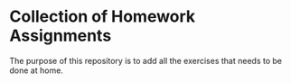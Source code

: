 # Collection of Homework Assignments 
The purpose of this repository is to add all the exercises that needs to be done at home.
